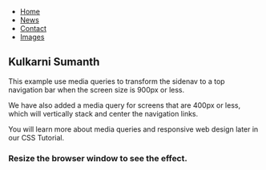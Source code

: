 
<html>
<head>
<meta name="viewport" content="width=device-width, initial-scale=1.0">
<style>
body {
  background-image:url('https://encrypted-tbn0.gstatic.com/images?q=tbn%3AANd9GcQEstxLzPJdQNdjY1Fz3_zaxUuBcsuVHjwtYQ&usqp=CAU');}

ul.sidenav {
  list-style-type: none;
  margin: 0px 0px;
  padding: 0;
  width: 15%;
  position:fixed;
  left:0;
  top:0;
  background-color: #f1f1f1;
  height: 100%;
  overflow: auto;
}

ul.sidenav li a {
  display: block;
  color: #000;
  padding: 16px 16px;
  text-decoration: none;
}
 
ul.sidenav li a.active {
  background-color: #4CAF50;
  color: white;
}

ul.sidenav li a:hover:not(.active) {
  background-color: #555;
  color: white;
}

div.content {
  margin-left: 25%;
  padding: 14px ;
  height: 1000px;
}

@media screen and (max-width: 1000px) {
  ul.sidenav {
   margin:0px 0px;
    width: 100%;
    height: auto;
    position: relative;
  }
  
  ul.sidenav li a {
  float:left;
    padding: 14px;
  }
  
  div.content {margin-left: 0;}
}

@media screen and (max-width: 400px) {
  ul.sidenav li a {
    text-align: center;
    float: none;
  }
}
</style>
</head>
<body>

<ul class="sidenav">
  <li><a class="active" href="https://sumanth3001.github.io/sumanth/">Home</a></li>
  <li><a href="#news">News</a></li>
  <li><a href="contacts.html">Contact</a></li>
  <li><a href="images.html">Images</a></li>
</ul>

<div class="content">
  <h2>Kulkarni Sumanth</h2>
  <p>This example use media queries to transform the sidenav to a top navigation bar when the screen size is 900px or less.</p>
  <p>We have also added a media query for screens that are 400px or less, which will vertically stack and center the navigation links.</p>
  <p>You will learn more about media queries and responsive web design later in our CSS Tutorial.</p>
  <h3>Resize the browser window to see the effect.</h3>
</div>

</body>
</html>

